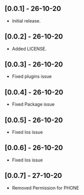 ## [0.0.1] - 26-10-20

* Initial release.

## [0.0.2] - 26-10-20

* Added LICENSE.

## [0.0.3] - 26-10-20

* Fixed plugins issue

## [0.0.4] - 26-10-20

* Fixed Package issue

## [0.0.5] - 26-10-20

* Fixed Ios issue

## [0.0.6] - 26-10-20

* Fixed Ios issue

## [0.0.7] - 27-10-20

* Removed Permission for PHONE